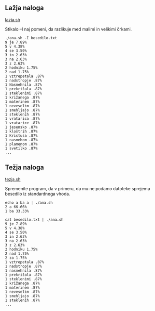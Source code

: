 ## Lažja naloga

[lazja.sh](https://github.com/medja/os-gradivo/commit/28cfde3ee14c5eb7127dafc2d393e950f67bf28f)

Stikalo –I naj pomeni, da razlikuje med malimi in velikimi črkami.

```
./ana.sh -I besedilo.txt
9 je 7.89%
5 v 4.38%
4 se 3.50%
3 in 2.63%
3 na 2.63%
3 z 2.63%
2 hodniku 1.75%
2 nad 1.75%
1 vztrepetala .87%
1 nadstropje .87%
1 Nasmehnila .87%
1 prekrižala .87%
1 steklenimi .87%
1 križanega .87%
1 materinem .87%
1 neveselim .87%
1 smehljajo .87%
1 steklenih .87%
1 vratarica .87%
1 vratarice .87%
1 jesensko .87%
1 kloštrih .87%
1 Kristusa .87%
1 nasmehom .87%
1 plamenom .87%
1 svetilko .87%
...
```

## Težja naloga

[tezja.sh](https://github.com/medja/os-gradivo/commit/28cfde3ee14c5eb7127dafc2d393e950f67bf28f)

Spremenite program, da v primeru, da mu ne podamo datoteke sprejema besedilo
iz standardnega vhoda.

```
echo a ba a | ./ana.sh
2 a 66.66%
1 ba 33.33%
```

```
cat besedilo.txt | ./ana.sh
9 je 7.89%
5 v 4.38%
4 se 3.50%
3 in 2.63%
3 na 2.63%
3 z 2.63%
2 hodniku 1.75%
2 nad 1.75%
2 za 1.75%
1 vztrepetala .87%
1 nadstropje .87%
1 nasmehnila .87%
1 prekrižala .87%
1 steklenimi .87%
1 križanega .87%
1 materinem .87%
1 neveselim .87%
1 smehljajo .87%
1 steklenih .87%
...
```